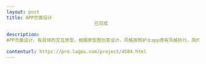 ```yaml
---                
layout: post       
title: APP页面设计
                                已完成
           
description: 
APP页面设计，有具体的交互原型，根据原型图创意设计。风格按照护士app原有风格执行，简约，大气。切图标注需要适配主流手机尺寸。
     
contenturl: https://pro.lagou.com/project/4504.html      
---                 
```

